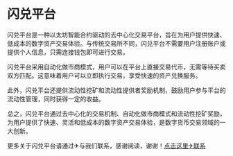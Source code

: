 # 闪兑平台

闪兑平台是一种以太坊智能合约驱动的去中心化交易平台，旨在为用户提供快速、低成本的数字资产交易体验。与传统交易所不同，闪兑平台不需要用户注册账户或提供个人信息，只需连接钱包即可进行交易。

闪兑平台采用自动化做市商模式，用户可以在平台上直接交易代币，无需等待买卖双方匹配。这意味着用户可以立即执行交易，享受快速的资产兑换服务。

此外，闪兑平台还提供流动性挖矿和流动性提供者奖励机制，鼓励用户参与平台的流动性管理，同时获得一定的收益。

总之，闪兑平台通过去中心化的交易机制、自动化做市商模式和流动性挖矿奖励，为用户提供了快速、灵活和低成本的数字资产交易体验，是数字货币交易领域的一大创新。

更多关于闪兑平台请通过✈与我们联系，感谢阅读，谢谢！[点击这里✈联系](https://trx.tw)
